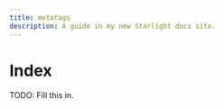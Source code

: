 ```yaml
---
title: metatags
description: A guide in my new Starlight docs site.
---
```

# Index

TODO: Fill this in.
